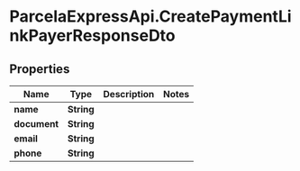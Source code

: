 # ParcelaExpressApi.CreatePaymentLinkPayerResponseDto

## Properties

Name | Type | Description | Notes
------------ | ------------- | ------------- | -------------
**name** | **String** |  | 
**document** | **String** |  | 
**email** | **String** |  | 
**phone** | **String** |  | 


